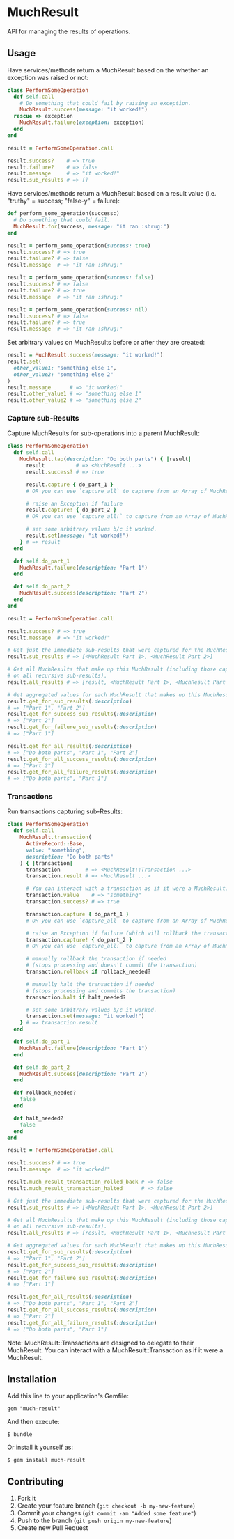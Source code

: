 # MuchResult

API for managing the results of operations.

## Usage

Have services/methods return a MuchResult based on the whether an exception was raised or not:

```ruby
class PerformSomeOperation
  def self.call
    # Do something that could fail by raising an exception.
    MuchResult.success(message: "it worked!")
  rescue => exception
    MuchResult.failure(exception: exception)
  end
end

result = PerformSomeOperation.call

result.success?    # => true
result.failure?    # => false
result.message     # => "it worked!"
result.sub_results # => []
```

Have services/methods return a MuchResult based on a result value (i.e. "truthy" = success; "false-y" = failure):

```ruby
def perform_some_operation(success:)
  # Do something that could fail.
  MuchResult.for(success, message: "it ran :shrug:")
end

result = perform_some_operation(success: true)
result.success? # => true
result.failure? # => false
result.message  # => "it ran :shrug:"

result = perform_some_operation(success: false)
result.success? # => false
result.failure? # => true
result.message  # => "it ran :shrug:"

result = perform_some_operation(success: nil)
result.success? # => false
result.failure? # => true
result.message  # => "it ran :shrug:"
```

Set arbitrary values on MuchResults before or after they are created:

```ruby
result = MuchResult.success(message: "it worked!")
result.set(
  other_value1: "something else 1",
  other_value2: "something else 2"
)
result.message      # => "it worked!"
result.other_value1 # => "something else 1"
result.other_value2 # => "something else 2"
```

### Capture sub-Results

Capture MuchResults for sub-operations into a parent MuchResult:

```ruby
class PerformSomeOperation
  def self.call
    MuchResult.tap(description: "Do both parts") { |result|
      result          # => <MuchResult ...>
      result.success? # => true

      result.capture { do_part_1 }
      # OR you can use `capture_all` to capture from an Array of MuchResults

      # raise an Exception if failure
      result.capture! { do_part_2 }
      # OR you can use `capture_all!` to capture from an Array of MuchResults

      # set some arbitrary values b/c it worked.
      result.set(message: "it worked!")
    } # => result
  end

  def self.do_part_1
    MuchResult.failure(description: "Part 1")
  end

  def self.do_part_2
    MuchResult.success(description: "Part 2")
  end
end

result = PerformSomeOperation.call

result.success? # => true
result.message  # => "it worked!"

# Get just the immediate sub-results that were captured for the MuchResult.
result.sub_results # => [<MuchResult Part 1>, <MuchResult Part 2>]

# Get all MuchResults that make up this MuchResult (including those captured
# on all recursive sub-results).
result.all_results # => [result, <MuchResult Part 1>, <MuchResult Part 2>]

# Get aggregated values for each MuchResult that makes up this MuchResult.
result.get_for_sub_results(:description)
# => ["Part 1", "Part 2"]
result.get_for_success_sub_results(:description)
# => ["Part 2"]
result.get_for_failure_sub_results(:description)
# => ["Part 1"]

result.get_for_all_results(:description)
# => ["Do both parts", "Part 1", "Part 2"]
result.get_for_all_success_results(:description)
# => ["Part 2"]
result.get_for_all_failure_results(:description)
# => ["Do both parts", "Part 1"]
```

### Transactions

Run transactions capturing sub-Results:

```ruby
class PerformSomeOperation
  def self.call
    MuchResult.transaction(
      ActiveRecord::Base,
      value: "something",
      description: "Do both parts"
    ) { |transaction|
      transaction        # => <MuchResult::Transaction ...>
      transaction.result # => <MuchResult ...>

      # You can interact with a transaction as if it were a MuchResult.
      transaction.value    # => "something"
      transaction.success? # => true

      transaction.capture { do_part_1 }
      # OR you can use `capture_all` to capture from an Array of MuchResults

      # raise an Exception if failure (which will rollback the transaction)
      transaction.capture! { do_part_2 }
      # OR you can use `capture_all!` to capture from an Array of MuchResults

      # manually rollback the transaction if needed
      # (stops processing and doesn't commit the transaction)
      transaction.rollback if rollback_needed?

      # manually halt the transaction if needed
      # (stops processing and commits the transaction)
      transaction.halt if halt_needed?

      # set some arbitrary values b/c it worked.
      transaction.set(message: "it worked!")
    } # => transaction.result
  end

  def self.do_part_1
    MuchResult.failure(description: "Part 1")
  end

  def self.do_part_2
    MuchResult.success(description: "Part 2")
  end

  def rollback_needed?
    false
  end

  def halt_needed?
    false
  end
end

result = PerformSomeOperation.call

result.success? # => true
result.message  # => "it worked!"

result.much_result_transaction_rolled_back # => false
result.much_result_transaction_halted      # => false

# Get just the immediate sub-results that were captured for the MuchResult.
result.sub_results # => [<MuchResult Part 1>, <MuchResult Part 2>]

# Get all MuchResults that make up this MuchResult (including those captured
# on all recursive sub-results).
result.all_results # => [result, <MuchResult Part 1>, <MuchResult Part 2>]

# Get aggregated values for each MuchResult that makes up this MuchResult.
result.get_for_sub_results(:description)
# => ["Part 1", "Part 2"]
result.get_for_success_sub_results(:description)
# => ["Part 2"]
result.get_for_failure_sub_results(:description)
# => ["Part 1"]

result.get_for_all_results(:description)
# => ["Do both parts", "Part 1", "Part 2"]
result.get_for_all_success_results(:description)
# => ["Part 2"]
result.get_for_all_failure_results(:description)
# => ["Do both parts", "Part 1"]
```

Note: MuchResult::Transactions are designed to delegate to their MuchResult. You can interact with a MuchResult::Transaction as if it were a MuchResult.

## Installation

Add this line to your application's Gemfile:

    gem "much-result"

And then execute:

    $ bundle

Or install it yourself as:

    $ gem install much-result

## Contributing

1. Fork it
2. Create your feature branch (`git checkout -b my-new-feature`)
3. Commit your changes (`git commit -am "Added some feature"`)
4. Push to the branch (`git push origin my-new-feature`)
5. Create new Pull Request
